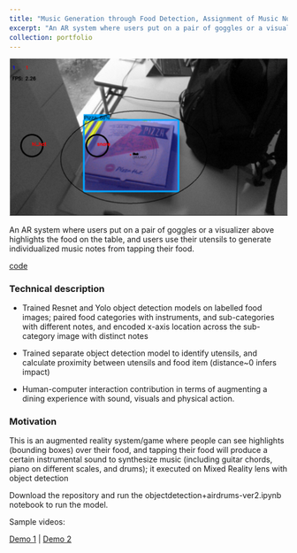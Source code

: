 ```yaml
---
title: "Music Generation through Food Detection, Assignment of Music Notes to Distinct Items, and Utensil Impact Detection"
excerpt: "An AR system where users put on a pair of goggles or a visualizer above highlights the food on the table, and users use their utensils to generate individualized music notes from tapping their food. "
collection: portfolio
---
```


[![IMAGE ALT TEXT](/images/armusic.png)](https://bit.ly/2UY9FM0)

An AR system where users put on a pair of goggles or a visualizer above highlights the food on the table, and users use their utensils to generate individualized music notes from tapping their food. 

[code](https://bit.ly/2P7YYRQ)

### Technical description

* Trained Resnet and Yolo object detection models on labelled food images; paired food categories with instruments, and sub-categories with different notes, and encoded x-axis location across the sub-category image with distinct notes

* Trained separate object detection model to identify utensils, and calculate proximity between utensils and food item (distance~0 infers impact)

* Human-computer interaction contribution in terms of augmenting a dining experience with sound, visuals and physical action.

### Motivation

This is an augmented reality system/game where people can see highlights (bounding boxes) over their food, and tapping their food will produce a certain instrumental sound to synthesize music (including guitar chords, piano on different scales, and drums); it executed on Mixed Reality lens with object detection

Download the repository and run the objectdetection+airdrums-ver2.ipynb notebook to run the model.

Sample videos: 

[Demo 1](https://bit.ly/2GcKUCl) | [Demo 2](https://bit.ly/2UY9FM0)

